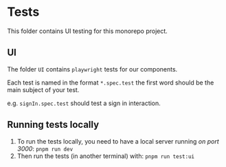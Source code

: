 # Tests

This folder contains UI testing for this monorepo project.

## UI

The folder `UI` contains `playwright` tests for our components.

Each test is named in the format `*.spec.test` the first word should be the main subject of your test.

e.g. `signIn.spec.test` should test a sign in interaction.

## Running tests locally

1. To run the tests locally, you need to have a local server running _on port 3000_: `pnpm run dev`
1. Then run the tests (in another terminal) with: `pnpm run test:ui`
